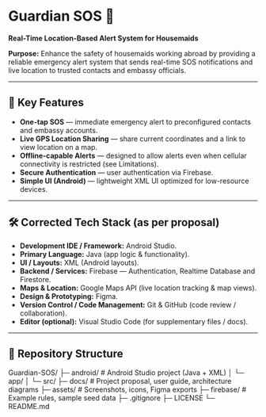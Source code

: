 # Guardian SOS 🚨
**Real-Time Location-Based Alert System for Housemaids**

**Purpose:** Enhance the safety of housemaids working abroad by providing a reliable emergency alert system that sends real-time SOS notifications and live location to trusted contacts and embassy officials.  

---

## 🌟 Key Features
- **One-tap SOS** — immediate emergency alert to preconfigured contacts and embassy accounts.  
- **Live GPS Location Sharing** — share current coordinates and a link to view location on a map.  
- **Offline-capable Alerts** — designed to allow alerts even when cellular connectivity is restricted (see Limitations).  
- **Secure Authentication** — user authentication via Firebase.  
- **Simple UI (Android)** — lightweight XML UI optimized for low-resource devices.    

---

## 🛠️ Corrected Tech Stack (as per proposal)
- **Development IDE / Framework:** Android Studio.  
- **Primary Language:** Java (app logic & functionality).  
- **UI / Layouts:** XML (Android layouts).  
- **Backend / Services:** Firebase — Authentication, Realtime Database and Firestore.  
- **Maps & Location:** Google Maps API (live location tracking & map views).  
- **Design & Prototyping:** Figma.  
- **Version Control / Code Management:** Git & GitHub (code review / collaboration).  
- **Editor (optional):** Visual Studio Code (for supplementary files / docs).  

---

## 📂 Repository Structure

Guardian-SOS/
├─ android/ # Android Studio project (Java + XML)
│ └─ app/
│ └─ src/
├─ docs/ # Project proposal, user guide, architecture diagrams
├─ assets/ # Screenshots, icons, Figma exports
├─ firebase/ # Example rules, sample seed data
├─ .gitignore
├─ LICENSE
└─ README.md
